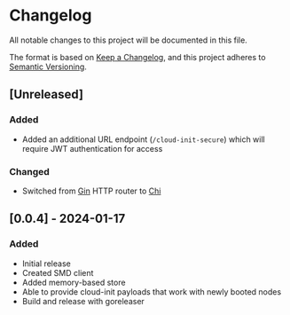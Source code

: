 # Changelog

All notable changes to this project will be documented in this file.

The format is based on [Keep a Changelog](https://keepachangelog.com/en/1.0.0/),
and this project adheres to [Semantic Versioning](https://semver.org/spec/v2.0.0.html).

## [Unreleased]

### Added

- Added an additional URL endpoint (`/cloud-init-secure`) which will require JWT authentication for access

### Changed

- Switched from [Gin](https://github.com/gin-gonic/gin) HTTP router to [Chi](https://github.com/go-chi/chi)

## [0.0.4] - 2024-01-17

### Added

- Initial release
- Created SMD client
- Added memory-based store
- Able to provide cloud-init payloads that work with newly booted nodes
- Build and release with goreleaser
